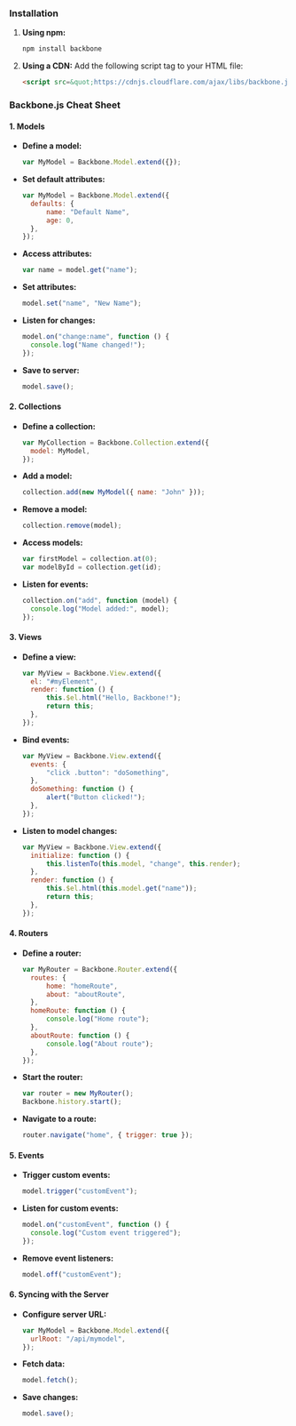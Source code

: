 ### Installation

1. **Using npm:**

   ```bash
   npm install backbone
   ```

2. **Using a CDN:**
   Add the following script tag to your HTML file:
   ```html
   <script src=&quot;https://cdnjs.cloudflare.com/ajax/libs/backbone.js/1.4.0/backbone-min.js&quot;></script>
   ```

### Backbone.js Cheat Sheet

#### 1. Models

- **Define a model:**
  ```javascript
  var MyModel = Backbone.Model.extend({});
  ```
- **Set default attributes:**
  ```javascript
  var MyModel = Backbone.Model.extend({
  	defaults: {
  		name: "Default Name",
  		age: 0,
  	},
  });
  ```
- **Access attributes:**
  ```javascript
  var name = model.get("name");
  ```
- **Set attributes:**
  ```javascript
  model.set("name", "New Name");
  ```
- **Listen for changes:**
  ```javascript
  model.on("change:name", function () {
  	console.log("Name changed!");
  });
  ```
- **Save to server:**
  ```javascript
  model.save();
  ```

#### 2. Collections

- **Define a collection:**
  ```javascript
  var MyCollection = Backbone.Collection.extend({
  	model: MyModel,
  });
  ```
- **Add a model:**
  ```javascript
  collection.add(new MyModel({ name: "John" }));
  ```
- **Remove a model:**
  ```javascript
  collection.remove(model);
  ```
- **Access models:**
  ```javascript
  var firstModel = collection.at(0);
  var modelById = collection.get(id);
  ```
- **Listen for events:**
  ```javascript
  collection.on("add", function (model) {
  	console.log("Model added:", model);
  });
  ```

#### 3. Views

- **Define a view:**
  ```javascript
  var MyView = Backbone.View.extend({
  	el: "#myElement",
  	render: function () {
  		this.$el.html("Hello, Backbone!");
  		return this;
  	},
  });
  ```
- **Bind events:**
  ```javascript
  var MyView = Backbone.View.extend({
  	events: {
  		"click .button": "doSomething",
  	},
  	doSomething: function () {
  		alert("Button clicked!");
  	},
  });
  ```
- **Listen to model changes:**
  ```javascript
  var MyView = Backbone.View.extend({
  	initialize: function () {
  		this.listenTo(this.model, "change", this.render);
  	},
  	render: function () {
  		this.$el.html(this.model.get("name"));
  		return this;
  	},
  });
  ```

#### 4. Routers

- **Define a router:**
  ```javascript
  var MyRouter = Backbone.Router.extend({
  	routes: {
  		home: "homeRoute",
  		about: "aboutRoute",
  	},
  	homeRoute: function () {
  		console.log("Home route");
  	},
  	aboutRoute: function () {
  		console.log("About route");
  	},
  });
  ```
- **Start the router:**
  ```javascript
  var router = new MyRouter();
  Backbone.history.start();
  ```
- **Navigate to a route:**
  ```javascript
  router.navigate("home", { trigger: true });
  ```

#### 5. Events

- **Trigger custom events:**
  ```javascript
  model.trigger("customEvent");
  ```
- **Listen for custom events:**
  ```javascript
  model.on("customEvent", function () {
  	console.log("Custom event triggered");
  });
  ```
- **Remove event listeners:**
  ```javascript
  model.off("customEvent");
  ```

#### 6. Syncing with the Server

- **Configure server URL:**
  ```javascript
  var MyModel = Backbone.Model.extend({
  	urlRoot: "/api/mymodel",
  });
  ```
- **Fetch data:**
  ```javascript
  model.fetch();
  ```
- **Save changes:**
  ```javascript
  model.save();
  ```
